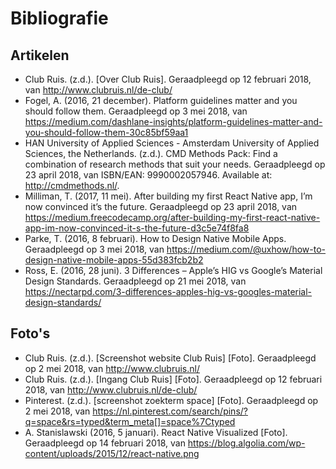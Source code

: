 # Bibliografie

## Artikelen
* Club Ruis. (z.d.). [Over Club Ruis]. Geraadpleegd op 12 februari 2018, van http://www.clubruis.nl/de-club/
* Fogel, A. (2016, 21 december). Platform guidelines matter and you should follow them. Geraadpleegd op 3 mei 2018, van https://medium.com/dashlane-insights/platform-guidelines-matter-and-you-should-follow-them-30c85bf59aa1
* HAN University of Applied Sciences - Amsterdam University of Applied Sciences, the Netherlands. (z.d.). CMD Methods Pack: Find a combination of research methods that suit your needs. Geraadpleegd op 23 april 2018, van  ISBN/EAN: 9990002057946. Available at: http://cmdmethods.nl/.
* Milliman, T. (2017, 11 mei). After building my first React Native app, I’m now convinced it’s the future. Geraadpleegd op 23 april 2018, van https://medium.freecodecamp.org/after-building-my-first-react-native-app-im-now-convinced-it-s-the-future-d3c5e74f8fa8
* Parke, T. (2016, 8 februari). How to Design Native Mobile Apps. Geraadpleegd op 3 mei 2018, van https://medium.com/@uxhow/how-to-design-native-mobile-apps-55d383fcb2b2
* Ross, E. (2016, 28 juni). 3 Differences – Apple’s HIG vs Google’s Material Design Standards. Geraadpleegd op 21 mei 2018, van https://nectarpd.com/3-differences-apples-hig-vs-googles-material-design-standards/

## Foto's
* Club Ruis. (z.d.). [Screenshot website Club Ruis] [Foto]. Geraadpleegd op 2 mei 2018, van http://www.clubruis.nl/
* Club Ruis. (z.d.). [Ingang Club Ruis] [Foto]. Geraadpleegd op 12 februari 2018, van http://www.clubruis.nl/de-club/
* Pinterest. (z.d.). [screenshot zoekterm space] [Foto]. Geraadpleegd op 2 mei 2018, van https://nl.pinterest.com/search/pins/?q=space&rs=typed&term_meta[]=space%7Ctyped
* A. Stanislawski (2016, 5 januari). React Native Visualized [Foto]. Geraadpleegd op 14 februari 2018, van https://blog.algolia.com/wp-content/uploads/2015/12/react-native.png

